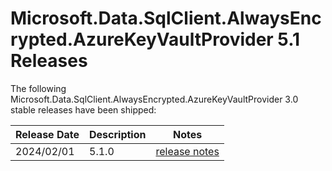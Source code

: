 # Microsoft.Data.SqlClient.AlwaysEncrypted.AzureKeyVaultProvider 5.1 Releases

The following Microsoft.Data.SqlClient.AlwaysEncrypted.AzureKeyVaultProvider 3.0 stable releases have been shipped:

| Release Date | Description | Notes |
| :-- | :-- | :--: |
| 2024/02/01 | 5.1.0  | [release notes](5.1.0.md) |
